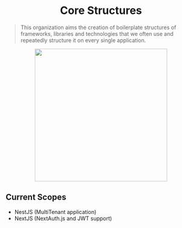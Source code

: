 # <h1 align="center">Core Structures</h1>

> This organization aims the creation of boilerplate structures of frameworks, libraries and technologies that we often use and repeatedly structure it on every single application.

<p align="center">
  <img width="350" src="https://github.com/CoreStructures/CoreStructures/blob/main/Full%20Logo.png">
</p>

## Current Scopes

- NestJS (MultiTenant application)
- NextJS (NextAuth.js and JWT support)
